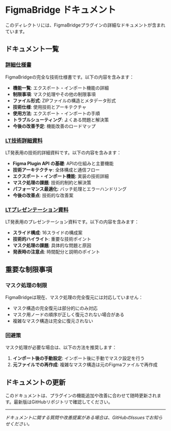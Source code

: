 # FigmaBridge ドキュメント

このディレクトリには、FigmaBridgeプラグインの詳細なドキュメントが含まれています。

## ドキュメント一覧

### [詳細仕様書](./figma-bridge-specification.md)
FigmaBridgeの完全な技術仕様書です。以下の内容を含みます：

- **機能一覧**: エクスポート・インポート機能の詳細
- **制限事項**: マスク処理やその他の制限事項
- **ファイル形式**: ZIPファイルの構造とメタデータ形式
- **技術仕様**: 使用技術とアーキテクチャ
- **使用方法**: エクスポート・インポートの手順
- **トラブルシューティング**: よくある問題と解決策
- **今後の改善予定**: 機能改善のロードマップ

### [LT技術詳細資料](./lt-technical-details.md)
LT発表用の技術的詳細資料です。以下の内容を含みます：

- **Figma Plugin API の基礎**: APIの仕組みと主要機能
- **技術アーキテクチャ**: 全体構成と通信フロー
- **エクスポート・インポート機能**: 実装の技術詳細
- **マスク処理の課題**: 技術的制約と解決策
- **パフォーマンス最適化**: バッチ処理とエラーハンドリング
- **今後の改善点**: 技術的な改善案

### [LTプレゼンテーション資料](./lt-presentation.md)
LT発表用のプレゼンテーション資料です。以下の内容を含みます：

- **スライド構成**: 16スライドの構成案
- **技術的ハイライト**: 重要な技術ポイント
- **マスク処理の課題**: 具体的な問題と原因
- **発表時の注意点**: 時間配分と説明のポイント

## 重要な制限事項

### マスク処理の制限
FigmaBridgeは現在、マスク処理の完全復元には対応していません：

- マスク構造の完全復元は部分的にのみ対応
- マスク用ノードの順序が正しく復元されない場合がある
- 複雑なマスク構造は完全に復元されない

### 回避策
マスク処理が必要な場合は、以下の方法を推奨します：

1. **インポート後の手動設定**: インポート後に手動でマスク設定を行う
2. **元ファイルでの再作成**: 複雑なマスク構造は元のFigmaファイルで再作成

## ドキュメントの更新

このドキュメントは、プラグインの機能追加や改善に合わせて随時更新されます。最新版はGitHubリポジトリで確認してください。

---

*ドキュメントに関する質問や改善提案がある場合は、GitHubのIssuesでお知らせください。* 